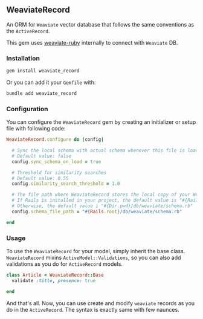 ## WeaviateRecord

An ORM for `Weaviate` vector database that follows the same conventions as the `ActiveRecord`.

This gem uses [weaviate-ruby](https://github.com/patterns-ai-core/weaviate-ruby) internally to connect with `Weaviate` DB.

### Installation

```bash
gem install weaviate_record
```

Or you can add it your `Gemfile` with:

```bash
bundle add weaviate_record
```

### Configuration

You can configure the `WeaviateRecord` gem by creating an initializer or setup file with following code:

```ruby
WeaviateRecord.configure do |config|

  # Sync the local schema with actual schema whenever this file is loaded if this value is set to true
  # Default value: false
  config.sync_schema_on_load = true

  # Threshold for similarity searches
  # Default value: 0.55
  config.similarity_search_threshold = 1.0

  # The file path where WeaviateRecord stores the local copy of your Weaviate database schema.
  # If Rails is installed in your project, the default value is "#{Rails.root}/db/weaviate/schema.rb"
  # Otherwise, the default value i "#{Dir.pwd}/db/weaviate/schema.rb"
  config.schema_file_path = "#{Rails.root}/db/weaviate/schema.rb"

end
```

### Usage

To use the `WeaviateRecord` for your model, simply inherit the base class.
`WeaviateRecord` mixins `ActiveModel::Validations`, so you can also add validations as you do for `ActiveRecord` models.

```ruby
class Article < WeaviateRecord::Base
  validate :title, presence: true

end
```

And that's all. Now, you can use create and modify `weaviate` records as you do in the `ActiveRecord`. The syntax is exactly same with few naunces.
